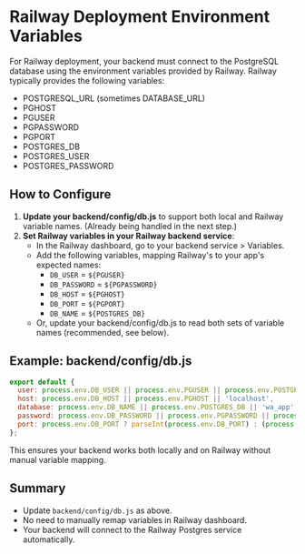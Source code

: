 # Railway Deployment Environment Variables

For Railway deployment, your backend must connect to the PostgreSQL database using the environment variables provided by Railway. Railway typically provides the following variables:

- POSTGRESQL_URL (sometimes DATABASE_URL)
- PGHOST
- PGUSER
- PGPASSWORD
- PGPORT
- POSTGRES_DB
- POSTGRES_USER
- POSTGRES_PASSWORD

## How to Configure

1. **Update your backend/config/db.js** to support both local and Railway variable names. (Already being handled in the next step.)
2. **Set Railway variables in your Railway backend service**:
   - In the Railway dashboard, go to your backend service > Variables.
   - Add the following variables, mapping Railway's to your app's expected names:
     - `DB_USER` = `${PGUSER}`
     - `DB_PASSWORD` = `${PGPASSWORD}`
     - `DB_HOST` = `${PGHOST}`
     - `DB_PORT` = `${PGPORT}`
     - `DB_NAME` = `${POSTGRES_DB}`
   - Or, update your backend/config/db.js to read both sets of variable names (recommended, see below).

## Example: backend/config/db.js

```js
export default {
  user: process.env.DB_USER || process.env.PGUSER || process.env.POSTGRES_USER || 'postgres',
  host: process.env.DB_HOST || process.env.PGHOST || 'localhost',
  database: process.env.DB_NAME || process.env.POSTGRES_DB || 'wa_app',
  password: process.env.DB_PASSWORD || process.env.PGPASSWORD || process.env.POSTGRES_PASSWORD || 'password',
  port: process.env.DB_PORT ? parseInt(process.env.DB_PORT) : (process.env.PGPORT ? parseInt(process.env.PGPORT) : 5432),
};
```

This ensures your backend works both locally and on Railway without manual variable mapping.

## Summary
- Update `backend/config/db.js` as above.
- No need to manually remap variables in Railway dashboard.
- Your backend will connect to the Railway Postgres service automatically.
